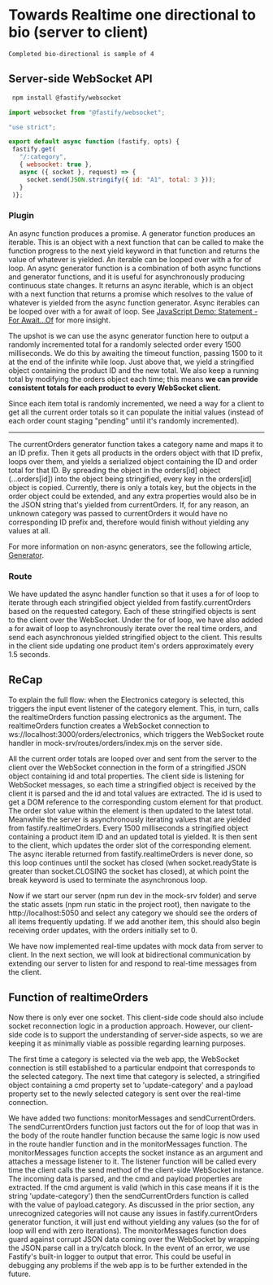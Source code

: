 # Towards Realtime one directional to bio (server to client)

`Completed bio-directional is sample of 4`

## Server-side WebSocket API 

```bash
 npm install @fastify/websocket
 ```

 ```js
 import websocket from "@fastify/websocket";
```

 ```js
 "use strict";

export default async function (fastify, opts) {
  fastify.get(
    "/:category",
    { websocket: true },
    async ({ socket }, request) => {
      socket.send(JSON.stringify({ id: "A1", total: 3 }));
    }
  )};
```  

### Plugin

An async function produces a promise. A generator function produces an iterable. This is an object with a next function that can be called to make the function progress to the next yield keyword in that function and returns the value of whatever is yielded. An iterable can be looped over with a for of loop. An async generator function is a combination of both async functions and generator functions, and it is useful for asynchronously producing continuous state changes. It returns an async iterable, which is an object with a next function that returns a promise which resolves to the value of whatever is yielded from the async function generator. Async iterables can be looped over with a for await of loop. See [JavaScript Demo: Statement - For Await...Of](https://developer.mozilla.org/en-US/docs/Web/JavaScript/Reference/Statements/for-await...of#iterating_over_async_generators) for more insight. 

The upshot is we can use the async generator function here to output a randomly incremented total for a randomly selected order every 1500 milliseconds. We do this by awaiting the timeout function, passing 1500 to it at the end of the infinite while loop. Just above that, we yield a stringified object containing the product ID and the new total. We also keep a running total by modifying the orders object each time; this means **we can provide consistent totals for each product to every WebSocket client.**

Since each item total is randomly incremented, we need a way for a client to get all the current order totals so it can populate the initial values (instead of each order count staging "pending" until it's randomly incremented).

---

The currentOrders generator function takes a category name and maps it to an ID prefix. Then it gets all products in the orders object with that ID prefix, loops over them, and yields a serialized object containing the ID and order total for that ID. By spreading the object in the orders[id] object (...orders[id]) into the object being stringified, every key in the orders[id] object is copied. Currently, there is only a totals key, but the objects in the order object could be extended, and any extra properties would also be in the JSON string that's yielded from currentOrders. If, for any reason, an unknown category was passed to currentOrders it would have no corresponding ID prefix and, therefore would finish without yielding any values at all.

For more information on non-async generators, see the following article, [Generator](https://developer.mozilla.org/en-US/docs/Web/JavaScript/Reference/Global_Objects/Generator).


### Route

We have updated the async handler function so that it uses a for of loop to iterate through each stringified object yielded from fastify.currentOrders based on the requested category. Each of these stringified objects is sent to the client over the WebSocket. Under the for of loop, we have also added a for await of loop to asynchronously iterate over the real time orders, and send each asynchronous yielded stringified object to the client. This results in the client side updating one product item's orders approximately every 1.5 seconds.


## ReCap

To explain the full flow: when the Electronics category is selected, this triggers the input event listener of the category element. This, in turn, calls the realtimeOrders function passing electronics as the argument. The realtimeOrders function creates a WebSocket connection to ws://localhost:3000/orders/electronics, which triggers the WebSocket route handler in mock-srv/routes/orders/index.mjs on the server side. 

All the current order totals are looped over and sent from the server to the client over the WebSocket connection in the form of a stringified JSON object containing id and total properties. The client side is listening for WebSocket messages, so each time a stringified object is received by the client it is parsed and the id and total values are extracted. The id is used to get a DOM reference to the corresponding <product-item> custom element for that product. The order slot value within the <product-item> element is then updated to the latest total. Meanwhile the server is asynchronously iterating values that are yielded from fastify.realtimeOrders. Every 1500 milliseconds a stringified object containing a product item ID and an updated total is yielded. It is then sent to the client, which updates the order slot of the corresponding <product-item> element. The async iterable returned from fastify.realtimeOrders is never done, so this loop continues until the socket has closed (when socket.readyState is greater than socket.CLOSING the socket has closed), at which point the break keyword is used to terminate the asynchronous loop.

Now if we start our server (npm run dev in the mock-srv folder) and serve the static assets (npm run static in the project root), then navigate to the http://localhost:5050 and select any category we should see the orders of all items frequently updating. If we add another item, this should also begin receiving order updates, with the orders initially set to 0.

We have now implemented real-time updates with mock data from server to client. In the next section, we will look at bidirectional communication by extending our server to listen for and respond to real-time messages from the client.


## Function of realtimeOrders 

Now there is only ever one socket. This client-side code should also include socket reconnection logic in a production approach. However, our client-side code is to support the understanding of server-side aspects, so we are keeping it as minimally viable as possible regarding learning purposes.

The first time a category is selected via the web app, the WebSocket connection is still established to a particular endpoint that corresponds to the selected category. The next time that category is selected, a stringified object containing a cmd property set to 'update-category' and a payload property set to the newly selected category is sent over the real-time connection.

We have added two functions: monitorMessages and sendCurrentOrders. The sendCurrentOrders function just factors out the for of loop that was in the body of the route handler function because the same logic is now used in the route handler function and in the monitorMessages function. The monitorMessages function accepts the socket instance as an argument and attaches a message listener to it. The listener function will be called every time the client calls the send method of the client-side WebSocket instance. The incoming data is parsed, and the cmd and payload properties are extracted. If the cmd argument is valid (which in this case means if it is the string 'update-category') then the sendCurrentOrders function is called with the value of payload.category. As discussed in the prior section, any unrecognized categories will not cause any issues in fastify.currentOrders generator function, it will just end without yielding any values (so the for of loop will end with zero iterations). The monitorMessages function does guard against corrupt JSON data coming over the WebSocket by wrapping the JSON.parse call in a try/catch block. In the event of an error, we use Fastify's built-in logger to output that error. This could be useful in debugging any problems if the web app is to be further extended in the future.